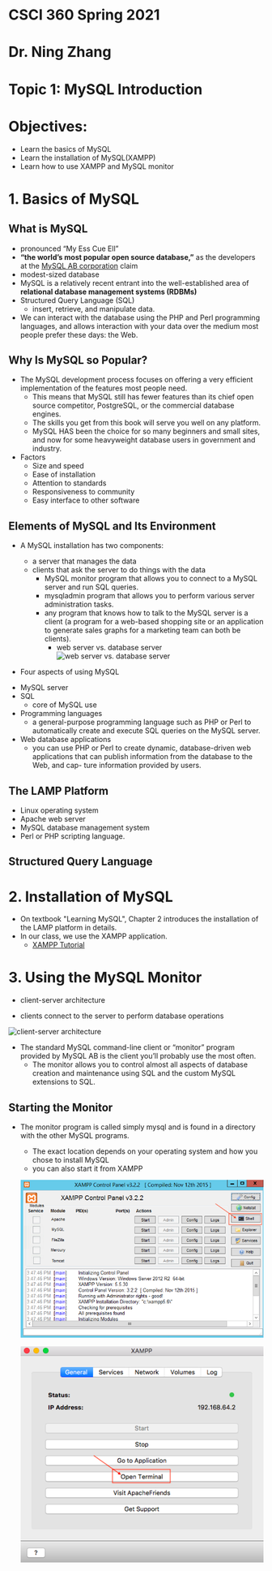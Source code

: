 # CSCI 360 Spring 2021
# Dr. Ning Zhang
# Topic 1: MySQL Introduction

# Objectives:
+ Learn the basics of MySQL
+ Learn the installation of MySQL(XAMPP)
+ Learn how to use XAMPP and MySQL monitor

# 1. Basics of MySQL
## What is MySQL
+ pronounced “My Ess Cue Ell”
+ **“the world’s most popular open source database,”** as the developers at the [MySQL AB corporation](http://www.mysql.com) claim
+ modest-sized database
+ MySQL is a relatively recent entrant into the well-established area of **relational database management systems (RDBMs)**
+ Structured Query Language (SQL)
  - insert, retrieve, and manipulate data.
+ We can interact with the database using the PHP and Perl programming languages, and allows interaction with your data over the medium most people prefer these days: the Web.
  
## Why Is MySQL so Popular?
+ The MySQL development process focuses on offering a very efficient implementation of the features most people need. 
  - This means that MySQL still has fewer features than its chief open source competitor, PostgreSQL, or the commercial database engines.
  - The skills you get from this book will serve you well on any platform.
  - MySQL HAS been the choice for so many beginners and small sites, and now for some heavyweight database users in government and industry.
+ Factors
  - Size and speed
  - Ease of installation
  - Attention to standards
  - Responsiveness to community
  - Easy interface to other software


## Elements of MySQL and Its Environment
+ A MySQL installation has two components: 
  - a server that manages the data
  - clients that ask the server to do things with the data
    + MySQL monitor program that allows you to connect to a MySQL server and run SQL queries.
    + mysqladmin program that allows you to perform various server administration tasks.
    + any program that knows how to talk to the MySQL server is a client (a program for a web-based shopping site or an application to generate sales graphs for a marketing team can both be clients).
      - web server vs. database server
        ![web server vs. database server](https://docs.oracle.com/cd/E24150_01/pt851h2/eng/psbooks/tsvt/img/gv_DistinctTiersOfArchitectureStartingWithDatabaseMovingToApplicati_tsvt7fff.png)
  
+  Four aspects of using MySQL
  - MySQL server
  - SQL
    + core of MySQL use
  - Programming languages
    + a general-purpose programming language such as PHP or Perl to automatically create and execute SQL queries on the MySQL server.
  - Web database applications
    + you can use PHP or Perl to create dynamic, database-driven web applications that can publish information from the database to the Web, and cap- ture information provided by users.

## The LAMP Platform
+ Linux operating system
+ Apache web server
+ MySQL database management system
+ Perl or PHP scripting language.

## Structured Query Language


# 2. Installation of MySQL
+ On textbook "Learning MySQL", Chapter 2 introduces the installation of the LAMP platform in details.
+ In our class, we use the XAMPP application.
  - [XAMPP Tutorial](XAMPP%20Tutorial.md)

# 3. Using the MySQL Monitor
+  client-server architecture
  - clients connect to the server to perform database operations
  
  ![client-server architecture](https://www.oreilly.com/library/view/access-database-design/1565926269/tagoreillycom20070221oreillyimages86579.png)
  
+ The standard MySQL command-line client or “monitor” program provided by MySQL AB is the client you’ll probably use the most often.
  - The monitor allows you to control almost all aspects of database creation and maintenance using SQL and the custom MySQL extensions to SQL.

## Starting the Monitor
+ The monitor program is called simply mysql and is found in a directory with the other MySQL programs. 
  - The exact location depends on your operating system and how you chose to install MySQL
  - you can also start it from XAMPP
  
  ![](../Resources/xamppwin.png)
  
  ![](../Resources/xamppmac.png)
  
